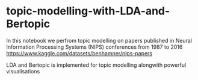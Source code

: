 # topic-modelling-with-LDA-and-Bertopic

In this notebook we perfrom topic modelling on papers published in Neural Information Processing Systems (NIPS) conferences from 1987 to 2016
https://www.kaggle.com/datasets/benhamner/nips-papers

LDA and Bertopic is implemented for topic modelling alongwith powerful visualisations
